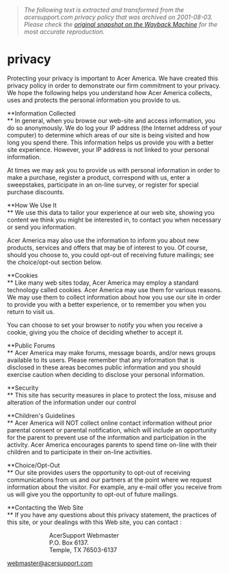 > *The following text is extracted and transformed from the acersupport.com privacy policy that was archived on 2001-08-03. Please check the [original snapshot on the Wayback Machine](https://web.archive.org/web/20010803023939id_/http%3A//acersupport.com/html/privacy.html) for the most accurate reproduction.*

# privacy

Protecting your privacy is important to Acer America. We have created this privacy policy in order to demonstrate our firm commitment to your privacy. We hope the following helps you understand how Acer America collects, uses and protects the personal information you provide to us. 

**Information Collected  
** In general, when you browse our web-site and access information, you do so anonymously. We do log your IP address (the Internet address of your computer) to determine which areas of our site is being visited and how long you spend there. This information helps us provide you with a better site experience. However, your IP address is not linked to your personal information. 

At times we may ask you to provide us with personal information in order to make a purchase, register a product, correspond with us, enter a sweepstakes, participate in an on-line survey, or register for special purchase discounts. 

**How We Use It  
** We use this data to tailor your experience at our web site, showing you content we think you might be interested in, to contact you when necessary or send you information. 

Acer America may also use the information to inform you about new products, services and offers that may be of interest to you. Of course, should you choose to, you could opt-out of receiving future mailings; see the choice/opt-out section below. 

**Cookies  
** Like many web sites today, Acer America may employ a standard technology called cookies. Acer America may use them for various reasons. We may use them to collect information about how you use our site in order to provide you with a better experience, or to remember you when you return to visit us. 

You can choose to set your browser to notify you when you receive a cookie, giving you the choice of deciding whether to accept it. 

**Public Forums  
** Acer America may make forums, message boards, and/or news groups available to its users. Please remember that any information that is disclosed in these areas becomes public information and you should exercise caution when deciding to disclose your personal information.

 **Security  
** This site has security measures in place to protect the loss, misuse and alteration of the information under our control 

**Children's Guidelines  
** Acer America will NOT collect online contact information without prior parental consent or parental notification, which will include an opportunity for the parent to prevent use of the information and participation in the activity. Acer America encourages parents to spend time on-line with their children and to participate in their on-line activities.

 **Choice/Opt-Out  
** Our site provides users the opportunity to opt-out of receiving communications from us and our partners at the point where we request information about the visitor. For example, any e-mail offer you receive from us will give you the opportunity to opt-out of future mailings. 

**Contacting the Web Site  
** If you have any questions about this privacy statement, the practices of this site, or your dealings with this Web site, you can contact :

                         AcerSupport Webmaster  
                         P.O. Box 6137.  
                         Temple, TX 76503-6137 

webmaster@acersupport.com

